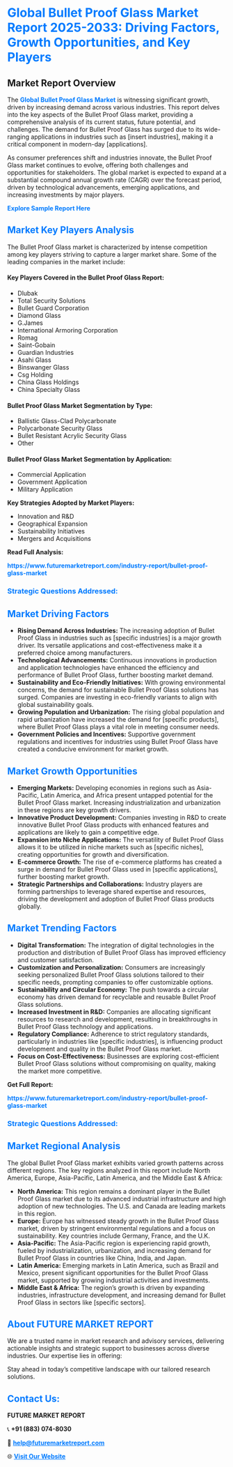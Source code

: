 <h1 style="color: #007BFF;">Global Bullet Proof Glass Market Report 2025-2033: Driving Factors, Growth Opportunities, and Key Players</h1>

<section id="overview">
<h2>Market Report Overview</h2>
<p>The <a href="https://www.futuremarketreport.com/industry-report/bullet-proof-glass-market" style="color: #007BFF; text-decoration: none;"><strong>Global Bullet Proof Glass Market</strong></a> is witnessing significant growth, driven by increasing demand across various industries. This report delves into the key aspects of the Bullet Proof Glass market, providing a comprehensive analysis of its current status, future potential, and challenges. The demand for Bullet Proof Glass has surged due to its wide-ranging applications in industries such as [insert industries], making it a critical component in modern-day [applications].</p>
<p>As consumer preferences shift and industries innovate, the Bullet Proof Glass market continues to evolve, offering both challenges and opportunities for stakeholders. The global market is expected to expand at a substantial compound annual growth rate (CAGR) over the forecast period, driven by technological advancements, emerging applications, and increasing investments by major players.</p>
</section>

<section id="overview">
<p><a href="https://www.futuremarketreport.com/request-sample/reportId=31258" style="color: #007BFF; text-decoration: none;"><strong>Explore Sample Report Here</strong></a></p>
</section>

<section id="key-players">
<h2 style="color: #007BFF;">Market Key Players Analysis</h2>
<p>The Bullet Proof Glass market is characterized by intense competition among key players striving to capture a larger market share. Some of the leading companies in the market include:</p>
<h4>Key Players Covered in the Bullet Proof Glass Report:</h4>
<ul><li>Dlubak</li><li>Total Security Solutions</li><li>Bullet Guard Corporation</li><li>Diamond Glass</li><li>G.James</li><li>International Armoring Corporation</li><li>Romag</li><li>Saint-Gobain</li><li>Guardian Industries</li><li>Asahi Glass</li><li>Binswanger Glass</li><li>Csg Holding</li><li>China Glass Holdings</li><li>China Specialty Glass</li></ul>
<h4>Bullet Proof Glass Market Segmentation by Type:</h4>
<ul><li>Ballistic Glass-Clad Polycarbonate</li><li>Polycarbonate Security Glass</li><li>Bullet Resistant Acrylic Security Glass</li><li>Other</li></ul>

<h4>Bullet Proof Glass Market Segmentation by Application:</h4>
<ul><li>Commercial Application</li><li>Government Application</li><li>Military Application</li></ul>
<p><strong>Key Strategies Adopted by Market Players:</strong></p>
<ul>
<li>Innovation and R&D</li>
<li>Geographical Expansion</li>
<li>Sustainability Initiatives</li>
<li>Mergers and Acquisitions</li>
</ul>
</section>

<section>
<p><strong>Read Full Analysis: </strong></p><a href="https://www.futuremarketreport.com/industry-report/bullet-proof-glass-market" style="color: #007BFF; text-decoration: none;"><strong>https://www.futuremarketreport.com/industry-report/bullet-proof-glass-market</strong></a>
<h3 style="color: #007BFF;">Strategic Questions Addressed:</h3>
</section>

<section id="driving-factors">
<h2 style="color: #007BFF;">Market Driving Factors</h2>
<ul>
<li><strong>Rising Demand Across Industries:</strong> The increasing adoption of Bullet Proof Glass in industries such as [specific industries] is a major growth driver. Its versatile applications and cost-effectiveness make it a preferred choice among manufacturers.</li>
<li><strong>Technological Advancements:</strong> Continuous innovations in production and application technologies have enhanced the efficiency and performance of Bullet Proof Glass, further boosting market demand.</li>
<li><strong>Sustainability and Eco-Friendly Initiatives:</strong> With growing environmental concerns, the demand for sustainable Bullet Proof Glass solutions has surged. Companies are investing in eco-friendly variants to align with global sustainability goals.</li>
<li><strong>Growing Population and Urbanization:</strong> The rising global population and rapid urbanization have increased the demand for [specific products], where Bullet Proof Glass plays a vital role in meeting consumer needs.</li>
<li><strong>Government Policies and Incentives:</strong> Supportive government regulations and incentives for industries using Bullet Proof Glass have created a conducive environment for market growth.</li>
</ul>
</section>

<section id="growth-opportunities">
<h2 style="color: #007BFF;">Market Growth Opportunities</h2>
<ul>
<li><strong>Emerging Markets:</strong> Developing economies in regions such as Asia-Pacific, Latin America, and Africa present untapped potential for the Bullet Proof Glass market. Increasing industrialization and urbanization in these regions are key growth drivers.</li>
<li><strong>Innovative Product Development:</strong> Companies investing in R&D to create innovative Bullet Proof Glass products with enhanced features and applications are likely to gain a competitive edge.</li>
<li><strong>Expansion into Niche Applications:</strong> The versatility of Bullet Proof Glass allows it to be utilized in niche markets such as [specific niches], creating opportunities for growth and diversification.</li>
<li><strong>E-commerce Growth:</strong> The rise of e-commerce platforms has created a surge in demand for Bullet Proof Glass used in [specific applications], further boosting market growth.</li>
<li><strong>Strategic Partnerships and Collaborations:</strong> Industry players are forming partnerships to leverage shared expertise and resources, driving the development and adoption of Bullet Proof Glass products globally.</li>
</ul>
</section>

<section id="trending-factors">
<h2 style="color: #007BFF;">Market Trending Factors</h2>
<ul>
<li><strong>Digital Transformation:</strong> The integration of digital technologies in the production and distribution of Bullet Proof Glass has improved efficiency and customer satisfaction.</li>
<li><strong>Customization and Personalization:</strong> Consumers are increasingly seeking personalized Bullet Proof Glass solutions tailored to their specific needs, prompting companies to offer customizable options.</li>
<li><strong>Sustainability and Circular Economy:</strong> The push towards a circular economy has driven demand for recyclable and reusable Bullet Proof Glass solutions.</li>
<li><strong>Increased Investment in R&D:</strong> Companies are allocating significant resources to research and development, resulting in breakthroughs in Bullet Proof Glass technology and applications.</li>
<li><strong>Regulatory Compliance:</strong> Adherence to strict regulatory standards, particularly in industries like [specific industries], is influencing product development and quality in the Bullet Proof Glass market.</li>
<li><strong>Focus on Cost-Effectiveness:</strong> Businesses are exploring cost-efficient Bullet Proof Glass solutions without compromising on quality, making the market more competitive.</li>
</ul>
</section>

<section>
<p><strong>Get Full Report: </strong></p><a href="https://www.futuremarketreport.com/industry-report/bullet-proof-glass-market" style="color: #007BFF; text-decoration: none;"><strong>https://www.futuremarketreport.com/industry-report/bullet-proof-glass-market</strong></a>
<h3 style="color: #007BFF;">Strategic Questions Addressed:</h3>
</section>


<section id="regional-analysis">
<h2 style="color: #007BFF;">Market Regional Analysis</h2>
<p>The global Bullet Proof Glass market exhibits varied growth patterns across different regions. The key regions analyzed in this report include North America, Europe, Asia-Pacific, Latin America, and the Middle East & Africa:</p>
<ul>
<li><strong>North America:</strong> This region remains a dominant player in the Bullet Proof Glass market due to its advanced industrial infrastructure and high adoption of new technologies. The U.S. and Canada are leading markets in this region.</li>
<li><strong>Europe:</strong> Europe has witnessed steady growth in the Bullet Proof Glass market, driven by stringent environmental regulations and a focus on sustainability. Key countries include Germany, France, and the U.K.</li>
<li><strong>Asia-Pacific:</strong> The Asia-Pacific region is experiencing rapid growth, fueled by industrialization, urbanization, and increasing demand for Bullet Proof Glass in countries like China, India, and Japan.</li>
<li><strong>Latin America:</strong> Emerging markets in Latin America, such as Brazil and Mexico, present significant opportunities for the Bullet Proof Glass market, supported by growing industrial activities and investments.</li>
<li><strong>Middle East & Africa:</strong> The region’s growth is driven by expanding industries, infrastructure development, and increasing demand for Bullet Proof Glass in sectors like [specific sectors].</li>
</ul>
</section>

<footer>
<h2 style="color: #007BFF;">About FUTURE MARKET REPORT</h2>
<p>We are a trusted name in market research and advisory services, delivering actionable insights and strategic support to businesses across diverse industries. Our expertise lies in offering:</p>

<p>Stay ahead in today’s competitive landscape with our tailored research solutions.</p>

<h2 style="color: #007BFF;">Contact Us:</h2>
<p><strong>FUTURE MARKET REPORT</strong></p>
<p>📞 <strong>+91 (883) 074-8030</strong></p>
<p>📧 <strong><a href="mailto:help@futuremarketreport.com" style="color: #007BFF;">help@futuremarketreport.com</a></strong></p>
<p>🌐 <strong><a href="https://www.futuremarketreport.com/" style="color: #007BFF;">Visit Our Website</a></strong></p>
</footer>